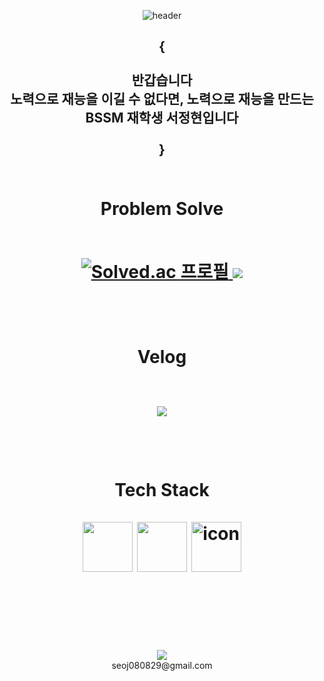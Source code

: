 <div align = "center">
  <p align="center">
    <img src="https://capsule-render.vercel.app/api?type=waving&text=CraftsManShip&height=220&color=gradient&customColorList=0,2,2,5,30&animation=twinkling" alt="header">
  </p>
  <h2>{<br><br> 반갑습니다<br>노력으로 재능을 이길 수 없다면, 노력으로 재능을 만드는<br>BSSM 재학생 서정현입니다<br><br>}<br><br></h2>
  <h1> <b>Problem Solve<br><br></b>
    <p align="center">
    <a href="https://solved.ac/august080829">
      <img src="http://mazassumnida.wtf/api/v2/generate_badge?boj=august080829" alt="Solved.ac 프로필">
    </a>
      <img src="http://mazandi.herokuapp.com/api?handle=august080829&theme=warm"/>
  </p>
    <br>
  </h1>
  <h1> <b>Velog</b>
    <br><br>
    <p align="center">
      <img src="https://velog-github-badge.vercel.app/badge/zerone001?post=3"/>
    </p>
    <br>
  </h1>
  <h1>
    <b>Tech Stack<br><br></b>
    <img src="https://techstack-generator.vercel.app/python-icon.svg" width="80" height="80" />
    <img src="https://techstack-generator.vercel.app/js-icon.svg" width="80" height="80" />
    <img src="https://techstack-generator.vercel.app/ts-icon.svg" alt="icon" width="80" height="80" /></div><br />
    <br>
    <br>
  </h1>
  <br><br>
  <p align="center">
    <img src="https://img.shields.io/badge/Gmail-EA4335.svg?style=flat-square&logo=Gmail&logoColor=white"/> <br> seoj080829@gmail.com
  </p>
  <br>
  <br>
</div>
